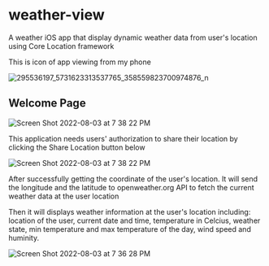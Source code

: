 # weather-view
A weather iOS app that display dynamic weather data from user's location using Core Location framework 

This is icon of app viewing from my phone

![295536197_5731623313537765_358559823700974876_n](https://user-images.githubusercontent.com/90353674/182758811-bbe85f9d-0d92-4887-a584-04c592a95157.jpg)

## Welcome Page

![Screen Shot 2022-08-03 at 7 38 22 PM](https://user-images.githubusercontent.com/90353674/182758850-4dd10434-cc53-4604-bfdb-df5cb78954e4.png)

This application needs users' authorization to share their location by clicking the Share Location button below

![Screen Shot 2022-08-03 at 7 38 22 PM](https://user-images.githubusercontent.com/90353674/182758952-8e664053-0154-436a-baf7-19b48867768d.png)

After successfully getting the coordinate of the user's location. It will send the longitude and the latitude to openweather.org API to fetch the current weather data at the user location

Then it will displays weather information at the user's location including: location of the user, current date and time, temperature in Celcius, weather state, min temperature and max temperature of the day, wind speed and huminity.

![Screen Shot 2022-08-03 at 7 36 28 PM](https://user-images.githubusercontent.com/90353674/182759581-eb860685-e7e8-44c0-932d-bc428329ca86.png)
